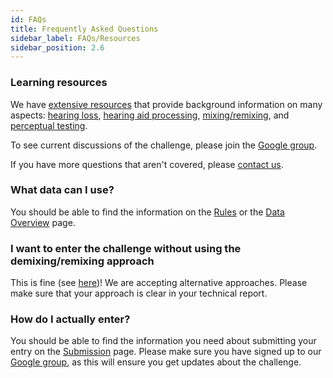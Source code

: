 ```yaml
---
id: FAQs
title: Frequently Asked Questions
sidebar_label: FAQs/Resources
sidebar_position: 2.6
---
```


### Learning resources

We have [extensive resources](../../learning_resources/learning_intro) that provide background information on many aspects: [hearing loss](../../category/hearing-impairment), [hearing aid processing](../../category/hearing-aid-processing), [mixing/remixing](../../category/audio-mixing), and [perceptual testing](../../category/perceptual-testing).

To see current discussions of the challenge, please join the [Google group](https://groups.google.com/g/cadenza-challenge).

If you have more questions that aren't covered, please [contact us](http://cadenzachallenge.org/contact).


### What data can I use?
You should be able to find the information on the [Rules](rules) or the [Data Overview](../data/data_overview) page.

### I want to enter the challenge without using the demixing/remixing approach
This is fine (see [here](../intro#the-task))! We are accepting alternative approaches. Please make sure that your approach is clear in your technical report.

### How do I actually enter?
You should be able to find the information you need about submitting your entry on the [Submission](submission) page. Please make sure you have signed up to our [Google group](https://groups.google.com/g/cadenza-challenge), as this will ensure you get updates about the challenge.





